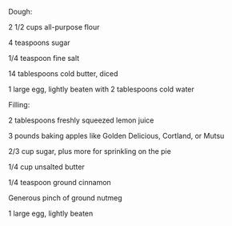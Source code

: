 Dough:

2 1/2 cups all-purpose flour

4 teaspoons sugar

1/4 teaspoon fine salt

14 tablespoons cold butter, diced

1 large egg, lightly beaten with 2 tablespoons cold water

Filling:

2 tablespoons freshly squeezed lemon juice

3 pounds baking apples like Golden Delicious, Cortland, or Mutsu

2/3 cup sugar, plus more for sprinkling on the pie

1/4 cup unsalted butter

1/4 teaspoon ground cinnamon

Generous pinch of ground nutmeg

1 large egg, lightly beaten
